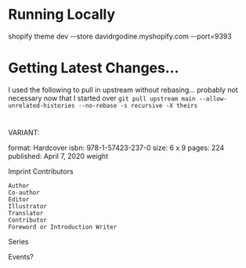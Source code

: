 # Running Locally
shopify theme dev --store davidrgodine.myshopify.com --port=9393

# Getting Latest Changes...
I used the following to pull in upstream without rebasing... probably not necessary now that I started over
`git pull upstream main --allow-unrelated-histories --no-rebase -s recursive -X theirs`



#

VARIANT:

format: Hardcover
isbn: 978-1-57423-237-0
size: 6 x 9
pages: 224
published: April 7, 2020
weight



Imprint
Contributors

    Author
    Co-author
    Editor
    Illustrator
    Translator
    Contributor
    Foreword or Introduction Writer


Series

Events?

